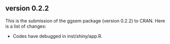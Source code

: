 ## version 0.2.2

This is the submission of the ggsem package (version 0.2.2) to CRAN. Here is a list of changes:

* Codes have debugged in inst/shiny/app.R.
